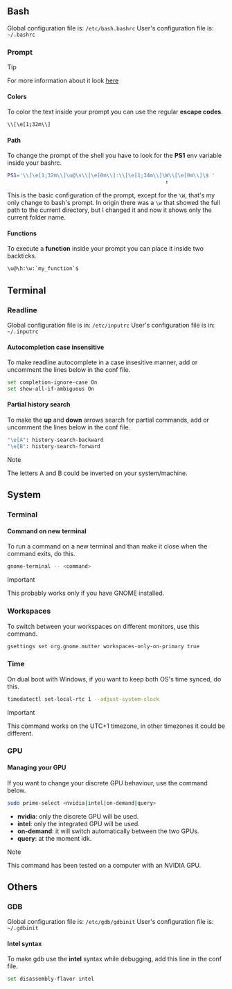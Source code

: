 
## Bash

Global configuration file is: `/etc/bash.bashrc`
User's configuration file is: `~/.bashrc`

### Prompt

> [!TIP]
> For more information about it look [here](https://phoenixnap.com/kb/change-bash-prompt-linux)

#### Colors

To color the text inside your prompt you can use the regular **escape codes**.
```bash
\\[\e[1;32m\\]
```

#### Path

To change the prompt of the shell you have to look for the **PS1** env variable inside your bashrc.

```bash
PS1='\\[\e[1;32m\\]\u@\s\\[\e[0m\\]:\\[\e[1;34m\\]\W\\[\e[0m\\]\$ '
                                                   ↑
```

This is the basic configuration of the prompt, except for the `\W`, that's my only change to bash's prompt.
In origin there was a `\w` that showed the full path to the current directory, but I changed it and now it shows only the current folder name.

#### Functions

To execute a **function** inside your prompt you can place it inside two backticks.
```bash
\u@\h:\w:`my_function`$
```

## Terminal

### Readline

Global configuration file is in: `/etc/inputrc`
User's configuration file is in: `~/.inputrc`

#### Autocompletion case insensitive

To make readline autocomplete in a case insesitive manner, add or uncomment the lines below in the conf file.

```bash
set completion-ignore-case On
set show-all-if-ambiguous On
```

#### Partial history search

To make the **up** and **down** arrows search for partial commands, add or uncomment the lines below in the conf file.

```bash
"\e[A": history-search-backward
"\e[B": history-search-forward
```

> [!NOTE]
> The letters A and B could be inverted on your system/machine.



## System

### Terminal

#### Command on new terminal

To run a command on a new terminal and than make it close when the command exits, do this.

```bash
gnome-terminal -- <command>
```

> [!IMPORTANT]
> This probably works only if you have GNOME installed.

### Workspaces

To switch between your workspaces on different monitors, use this command.

```bash
gsettings set org.gnome.mutter workspaces-only-on-primary true
```

### Time

On dual boot with Windows, if you want to keep both OS's time synced, do this.

```bash
timedatectl set-local-rtc 1 --adjust-system-clock
```
> [!IMPORTANT]
> This command works on the UTC+1 timezone, in other timezones it could be different.

### GPU

#### Managing your GPU

If you want to change your discrete GPU behaviour, use the command below.

```bash
sudo prime-select <nvidia|intel|on-demand|query>
```

- **nvidia**: only the discrete GPU will be used.
- **intel**: only the integrated GPU will be used.
- **on-demand**: it will switch automatically between the two GPUs.
- **query**: at the moment idk.

> [!NOTE]
> This command has been tested on a computer with an NVIDIA GPU.


## Others

### GDB

Global configuration file is: `/etc/gdb/gdbinit`
User's configuration file is: `~/.gdbinit`

#### Intel syntax

To make gdb use the **intel** syntax while debugging, add this line in the conf file.

```bash
set disassembly-flavor intel
```




